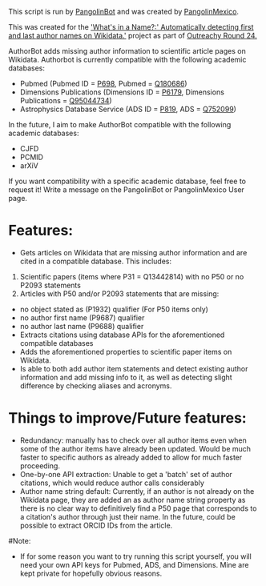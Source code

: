 This script is run by [PangolinBot](https://www.wikidata.org/wiki/User:PangolinBot/) and was created by [PangolinMexico](https://www.wikidata.org/wiki/User:PangolinBot/).

This was created for the ['What's in a Name?:' Automatically detecting first and last author names on Wikidata.'](https://phabricator.wikimedia.org/T300207) project as part of [Outreachy Round 24.](outreachy.org/)

AuthorBot adds missing author information to scientific article pages on Wikidata. Authorbot is currently compatible with the following academic databases:
- Pubmed (Pubmed ID = [P698](https://www.wikidata.org/wiki/Property:P698), Pubmed = [Q180686](https://www.wikidata.org/wiki/Q180686))
- Dimensions Publications (Dimensions ID = [P6179](https://www.wikidata.org/wiki/Property:P6179), Dimensions Publications = [Q95044734](https://www.wikidata.org/wiki/Q95044734))
- Astrophysics Database Service (ADS ID = [P819](https://www.wikidata.org/wiki/Property:P819), ADS = [Q752099](https://www.wikidata.org/wiki/Q752099))

In the future, I aim to make AuthorBot compatible with the following academic databases:
- CJFD
- PCMID
- arXiV

If you want compatibility with a specific academic database, feel free to request it! Write a message on the PangolinBot or PangolinMexico User page.

# Features:
- Gets articles on Wikidata that are missing author information and are cited in a compatible database. This includes:
1. Scientific papers (items where P31 = Q13442814) with no P50 or no P2093 statements
2. Articles with P50 and/or P2093 statements that are missing:
  - no object stated as (P1932) qualifier (For P50 items only)
  - no author first name (P9687) qualifier
  - no author last name (P9688) qualifier
- Extracts citations using database APIs for the aforementioned compatible databases
- Adds the aforementioned properties to scientific paper items on Wikidata. 
- Is able to both add author item statements and detect existing author information and add missing info to it, as well as detecting slight difference by checking aliases and acronyms.

# Things to improve/Future features:
- Redundancy: manually has to check over all author items even when some of the author items have already been updated. Would be much faster to specific authors as already added to allow for much faster proceeding.
- One-by-one API extraction: Unable to get a 'batch' set of author citations, which would reduce author calls considerably
- Author name string default: Currently, if an author is not already on the Wikidata page, they are added an as author name string property as there is no clear way to definitively find a P50 page that corresponds to a citation's author through just their name. In the future, could be possible to extract ORCID IDs from the article.

#Note:
- If for some reason you want to try running this script yourself, you will need your own API keys for Pubmed, ADS, and Dimensions. Mine are kept private for hopefully obvious reasons.
